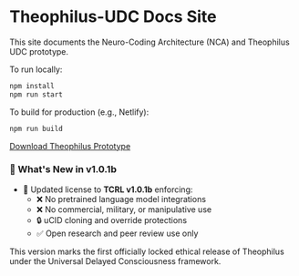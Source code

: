 
# Theophilus-UDC Docs Site

This site documents the Neuro-Coding Architecture (NCA) and Theophilus UDC prototype.

To run locally:

```bash
npm install
npm run start
```

To build for production (e.g., Netlify):

```bash
npm run build
```
[Download Theophilus Prototype](https://github.com/jbhinky/Theophilus-UDC/archive/refs/heads/main.zip)

### 🔄 What's New in v1.0.1b

- 🧠 Updated license to **TCRL v1.0.1b** enforcing:
  - ❌ No pretrained language model integrations
  - ❌ No commercial, military, or manipulative use
  - 🔒 uCID cloning and override protections
  - ✅ Open research and peer review use only

This version marks the first officially locked ethical release of Theophilus under the Universal Delayed Consciousness framework.
